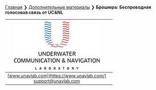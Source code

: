 [Главная](/README_RU) ❯ [Дополнительные материалы](/misc_ru) ❯ **Брошюра: Беспроводная голосовая связь от UC&NL**

<div style="page-break-after: always;"></div>

| ![logo](/documentation/sm_logo.png) |   |
| :---: | ---: |
| [www.unavlab.com](https://www.unavlab.com/) <br/> [support@unavlab.com](mailto:support@unavlab.com) |  |





<div style="page-break-after: always;"></div>
